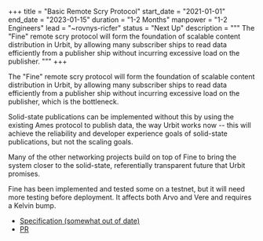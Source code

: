 +++
title = "Basic Remote Scry Protocol"
start_date = "2021-01-01"
end_date = "2023-01-15"
duration = "1-2 Months"
manpower = "1-2 Engineers"
lead = "~rovnys-ricfer"
status = "Next Up"
description = """
The "Fine" remote scry protocol will form the foundation of scalable content distribution in Urbit, by allowing many subscriber ships to read data efficiently from a publisher ship without incurring excessive load on the publisher.
"""
+++

The "Fine" remote scry protocol will form the foundation of scalable content distribution in Urbit, by allowing many subscriber ships to read data efficiently from a publisher ship without incurring excessive load on the publisher, which is the bottleneck.

Solid-state publications can be implemented without this by using the existing Ames protocol to publish data, the way Urbit works now -- this will achieve the reliability and developer experience goals of solid-state publications, but not the scaling goals.

Many of the other networking projects build on top of Fine to bring the system closer to the solid-state, referentially transparent future that Urbit promises.

Fine has been implemented and tested some on a testnet, but it will need more testing before deployment.  It affects both Arvo and Vere and requires a Kelvin bump.

- [Specification (somewhat out of date)](https://gist.github.com/belisarius222/d9a9c164817d3e8bbda3c45f7d2000b9)
- [PR](https://github.com/urbit/urbit/pull/5878)
